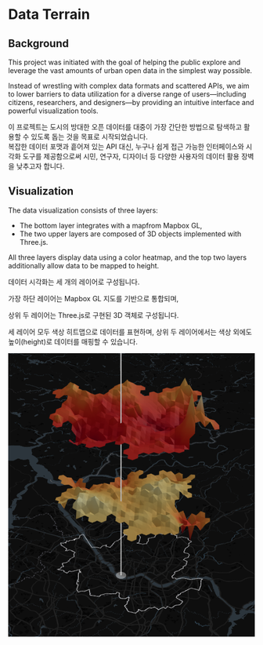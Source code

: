 # Data Terrain

## Background

This project was initiated with the goal of helping the public explore and leverage the vast amounts of urban open data in the simplest way possible. <br/>

Instead of wrestling with complex data formats and scattered APIs, we aim to lower barriers to data utilization for a diverse range of users—including citizens, researchers, and designers—by providing an intuitive interface and powerful visualization tools.

이 프로젝트는 도시의 방대한 오픈 데이터를 대중이 가장 간단한 방법으로 탐색하고 활용할 수 있도록 돕는 것을 목표로 시작되었습니다. <br/>
복잡한 데이터 포맷과 흩어져 있는 API 대신, 누구나 쉽게 접근 가능한 인터페이스와 시각화 도구를 제공함으로써 시민, 연구자, 디자이너 등 다양한 사용자의 데이터 활용 장벽을 낮추고자 합니다.

## Visualization

The data visualization consists of three layers:

- The bottom layer integrates with a mapfrom Mapbox GL,
- The two upper layers are composed of 3D objects implemented with Three.js.

All three layers display data using a color heatmap, and the top two layers additionally allow data to be mapped to height.

데이터 시각화는 세 개의 레이어로 구성됩니다.

가장 하단 레이어는 Mapbox GL 지도를 기반으로 통합되며,

상위 두 레이어는 Three.js로 구현된 3D 객체로 구성됩니다.

세 레이어 모두 색상 히트맵으로 데이터를 표현하며,
상위 두 레이어에서는 색상 외에도 높이(height)로 데이터를 매핑할 수 있습니다.

![Visualization example](image/example1.png)
